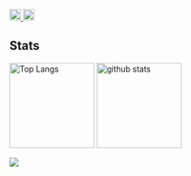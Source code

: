 <p align="left">
  <a href="https://github.com/Yuffter">
    <img height="20" src="https://komarev.com/ghpvc/?username=Yuffter" />
  </a>
  <a href="https://github.com/Yuffter">
    <img height="20" src="https://img.shields.io/github/followers/Yuffter?label=follow&logo=github&style=flat" />
  </a>
  </a>
</p>

## Stats
<p align="left"> 
  <img alt="Top Langs" height="150px" src="https://github-readme-stats.vercel.app/api/top-langs/?username=Yuffter&layout=compact&show_icons=true&theme=onedark" />
  <img alt="github stats" height="150px" src="https://github-readme-stats.vercel.app/api?username=Yuffter&theme=onedark&show_icons=ture" />
</p>

<p align="left">
  <a href="https://skillicons.dev">
    <img src="https://skillicons.dev/icons?i=c,cs,cpp,discord,dotnet,git,github,githubactions,latex,notion,p5js,py,unity,visualstudio,vscode" />
  </a>
</p>
